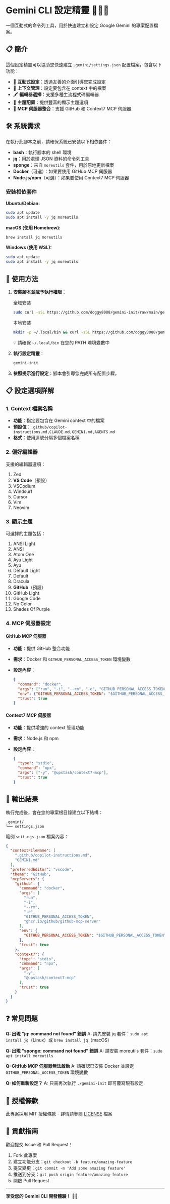# Gemini CLI 設定精靈 🧙‍♂️✨

一個互動式的命令列工具，用於快速建立和設定 Google Gemini 的專案配置檔案。

## 📋 簡介

這個設定精靈可以協助您快速建立 `.gemini/settings.json` 配置檔案，包含以下功能：

- 🔧 **互動式設定**：透過友善的介面引導您完成設定
- 📝 **上下文管理**：設定要包含在 context 中的檔案
- 🖋️ **編輯器選擇**：支援多種主流程式碼編輯器
- 🎨 **主題配置**：提供豐富的顯示主題選項
- 🔌 **MCP 伺服器整合**：支援 GitHub 和 Context7 MCP 伺服器

## 🛠️ 系統需求

在執行此腳本之前，請確保系統已安裝以下相依套件：

- **bash**：執行腳本的 shell 環境
- **jq**：用於處理 JSON 資料的命令列工具
- **sponge**：來自 `moreutils` 套件，用於原地更新檔案
- **Docker**（可選）：如果要使用 GitHub MCP 伺服器
- **Node.js/npm**（可選）：如果要使用 Context7 MCP 伺服器

### 安裝相依套件

**Ubuntu/Debian:**

```bash
sudo apt update
sudo apt install -y jq moreutils
```

**macOS (使用 Homebrew):**

```bash
brew install jq moreutils
```

**Windows (使用 WSL):**

```bash
sudo apt update
sudo apt install -y jq moreutils
```

## 🚀 使用方法

1. **安裝腳本並賦予執行權限**：

    全域安裝

    ```bash
    sudo curl -sSL https://github.com/doggy8088/gemini-init/raw/main/gemini-init -o /usr/local/bin/gemini-init && sudo chmod +x /usr/local/bin/gemini-init
    ```

    本地安裝

    ```bash
    mkdir -p ~/.local/bin && curl -sSL https://github.com/doggy8088/gemini-init/raw/main/gemini-init -o ~/.local/bin/gemini-init && chmod +x ~/.local/bin/gemini-init
    ```

    💡 請確保 `~/.local/bin` 在您的 PATH 環境變數中

2. **執行設定精靈**：

    ```bash
    gemini-init
    ```

3. **依照提示進行設定**：腳本會引導您完成所有配置步驟。

## 📋 設定選項詳解

### 1. Context 檔案名稱

- **功能**：指定要包含在 Gemini context 中的檔案
- **預設值**：`.github/copilot-instructions.md,CLAUDE.md,GEMINI.md,AGENTS.md`
- **格式**：使用逗號分隔多個檔案名稱

### 2. 偏好編輯器

支援的編輯器選項：

1. Zed
2. **VS Code**（預設）
3. VSCodium
4. Windsurf
5. Cursor
6. Vim
7. Neovim

### 3. 顯示主題

可選擇的主題包括：

1. ANSI Light
2. ANSI
3. Atom One
4. Ayu Light
5. Ayu
6. Default Light
7. Default
8. Dracula
9. **GitHub**（預設）
10. GitHub Light
11. Google Code
12. No Color
13. Shades Of Purple

### 4. MCP 伺服器設定

#### GitHub MCP 伺服器

- **功能**：提供 GitHub 整合功能
- **需求**：Docker 和 `GITHUB_PERSONAL_ACCESS_TOKEN` 環境變數
- **設定內容**：

  ```json
  {
    "command": "docker",
    "args": ["run", "-i", "--rm", "-e", "GITHUB_PERSONAL_ACCESS_TOKEN", "ghcr.io/github/github-mcp-server"],
    "env": {"GITHUB_PERSONAL_ACCESS_TOKEN": "$GITHUB_PERSONAL_ACCESS_TOKEN"},
    "trust": true
  }
  ```

#### Context7 MCP 伺服器

- **功能**：提供增強的 context 管理功能
- **需求**：Node.js 和 npm
- **設定內容**：

  ```json
  {
    "type": "stdio",
    "command": "npx",
    "args": ["-y", "@upstash/context7-mcp"],
    "trust": true
  }
  ```

## 📁 輸出結果

執行完成後，會在您的專案根目錄建立以下結構：

```text
.gemini/
└── settings.json
```

範例 `settings.json` 檔案內容：

```json
{
  "contextFileName": [
    ".github/copilot-instructions.md",
    "GEMINI.md"
  ],
  "preferredEditor": "vscode",
  "theme": "GitHub",
  "mcpServers": {
    "github": {
      "command": "docker",
      "args": [
        "run",
        "-i",
        "--rm",
        "-e",
        "GITHUB_PERSONAL_ACCESS_TOKEN",
        "ghcr.io/github/github-mcp-server"
      ],
      "env": {
        "GITHUB_PERSONAL_ACCESS_TOKEN": "$GITHUB_PERSONAL_ACCESS_TOKEN"
      },
      "trust": true
    },
    "context7": {
      "type": "stdio",
      "command": "npx",
      "args": [
        "-y",
        "@upstash/context7-mcp"
      ],
      "trust": true
    }
  }
}
```

## ❓ 常見問題

**Q: 出現 "jq: command not found" 錯誤**
A: 請先安裝 jq 套件：`sudo apt install jq`（Linux）或 `brew install jq`（macOS）

**Q: 出現 "sponge: command not found" 錯誤**
A: 請安裝 moreutils 套件：`sudo apt install moreutils`

**Q: GitHub MCP 伺服器無法啟動**
A: 請確認已安裝 Docker 並設定 `GITHUB_PERSONAL_ACCESS_TOKEN` 環境變數

**Q: 如何重新設定？**
A: 只需再次執行 `./gemini-init` 即可覆寫現有設定

## 📄 授權條款

此專案採用 MIT 授權條款 - 詳情請參閱 [LICENSE](LICENSE) 檔案

## 🤝 貢獻指南

歡迎提交 Issue 和 Pull Request！

1. Fork 此專案
2. 建立功能分支：`git checkout -b feature/amazing-feature`
3. 提交變更：`git commit -m 'Add some amazing feature'`
4. 推送到分支：`git push origin feature/amazing-feature`
5. 開啟 Pull Request

---

**享受您的 Gemini CLI 開發體驗！** 🚀🤖